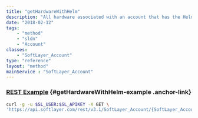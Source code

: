 ```yaml
---
title: "getHardwareWithHelm"
description: "All hardware associated with an account that has the Helm web hosting control panel installed."
date: "2018-02-12"
tags:
    - "method"
    - "sldn"
    - "Account"
classes:
    - "SoftLayer_Account"
type: "reference"
layout: "method"
mainService : "SoftLayer_Account"
---
```


### [REST Example](#getHardwareWithHelm-example) <a href="/article/rest/"><i class="fas fa-question"></i></a> {#getHardwareWithHelm-example .anchor-link} 
```bash
curl -g -u $SL_USER:$SL_APIKEY -X GET \
'https://api.softlayer.com/rest/v3.1/SoftLayer_Account/{SoftLayer_AccountID}/getHardwareWithHelm'
```
